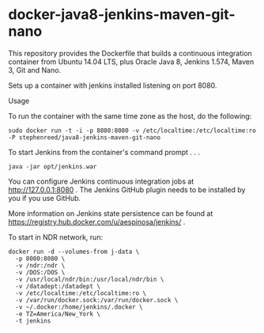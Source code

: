 docker-java8-jenkins-maven-git-nano
===================================

This repository provides the Dockerfile that builds a continuous integration container from Ubuntu 14.04 LTS, plus Oracle Java 8, Jenkins 1.574, Maven 3, Git and Nano.

Sets up a container with jenkins installed listening on port 8080.

Usage

To run the container with the same time zone as the host, do the following:

    sudo docker run -t -i -p 8080:8080 -v /etc/localtime:/etc/localtime:ro -P stephenreed/java8-jenkins-maven-git-nano

To start Jenkins from the container's command prompt . . .

    java -jar opt/jenkins.war

You can configure Jenkins continuous integration jobs at http://127.0.0.1:8080 .  The Jenkins GitHub plugin needs to be installed by you if you use GitHub.

More information on Jenkins state persistence can be found at https://registry.hub.docker.com/u/aespinosa/jenkins/ .

To start in NDR network, run:

    docker run -d --volumes-from j-data \
      -p 8080:8080 \
      -v /ndr:/ndr \
      -v /DOS:/DOS \
      -v /usr/local/ndr/bin:/usr/local/ndr/bin \
      -v /datadept:/datadept \
      -v /etc/localtime:/etc/localtime:ro \
      -v /var/run/docker.sock:/var/run/docker.sock \
      -v ~/.docker:/home/jenkins/.docker \
      -e TZ=America/New_York \
      -t jenkins
